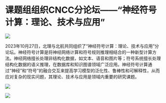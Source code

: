 # 课题组组织CNCC分论坛——“神经符号计算：理论、技术与应用”

![](https://pic.imgdb.cn/item/65f11ee09f345e8d03bacab8.png)

2023年10月27日，北理与北航共同组织了“神经符号计算：理论、技术与应用”分论坛。神经符号计算是将神经网络计算和符号规则推理相结合的一种新型计算方法。神经网络擅长处理非结构化数据，如文本、语音和图片等；符号系统擅长处理结构化数据的语义推理，在数据库和知识图谱领域广泛应用。神经符号计算通过“神经”和“符号”的融合交互来提高学习模型的泛化性、鲁棒性和可解释性，从而应对复杂的现实问题，其理论、技术与应用是领域内重要的研究课题。

![](https://pic.imgdb.cn/item/65f11ef99f345e8d03bb1e16.png)

![](https://pic.imgdb.cn/item/65f11f049f345e8d03bb3f40.png)

